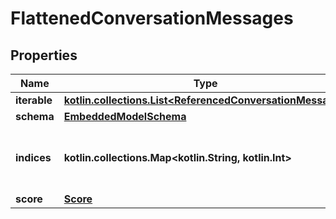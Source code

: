 
# FlattenedConversationMessages

## Properties
Name | Type | Description | Notes
------------ | ------------- | ------------- | -------------
**iterable** | [**kotlin.collections.List&lt;ReferencedConversationMessage&gt;**](ReferencedConversationMessage) |  | 
**schema** | [**EmbeddedModelSchema**](EmbeddedModelSchema) |  |  [optional]
**indices** | **kotlin.collections.Map&lt;kotlin.String, kotlin.Int&gt;** | This is a Map&lt;String, int&gt; where the the key is an ConversationMessage id. |  [optional]
**score** | [**Score**](Score) |  |  [optional]



